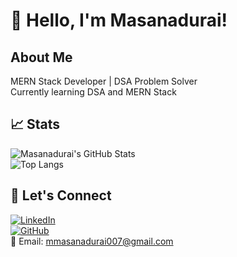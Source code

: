 # 👋 Hello, I'm Masanadurai!

## About Me  
MERN Stack Developer | DSA Problem Solver  
Currently learning DSA and MERN Stack  

## 📈 Stats  
![Masanadurai's GitHub Stats](https://github-readme-stats.vercel.app/api?username=Masanadurai007&show_icons=true&theme=radical)  
![Top Langs](https://github-readme-stats.vercel.app/api/top-langs/?username=Masanadurai007&layout=compact&theme=radical)  

## 🤝 Let's Connect  
[![LinkedIn](https://img.shields.io/badge/LinkedIn-blue?style=for-the-badge&logo=linkedin)](https://www.linkedin.com/in/masanadurai007)  
[![GitHub](https://img.shields.io/badge/GitHub-black?style=for-the-badge&logo=github)](https://github.com/Masanadurai007)  
📧 Email: mmasanadurai007@gmail.com  

